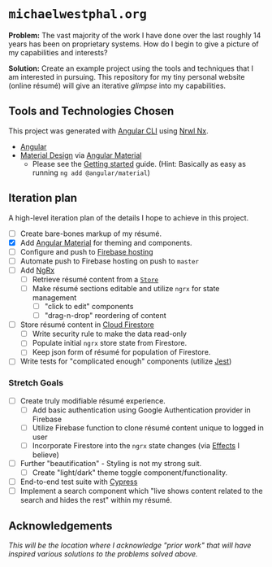 # `michaelwestphal.org`

**Problem:** The vast majority of the work I have done over the last roughly 14 years has been on proprietary systems. How do I begin to give a picture of my capabilities and interests?

**Solution:** Create an example project using the tools and techniques that I am interested in pursuing. This repository for my tiny personal website (online résumé) will give an iterative *glimpse* into my capabilities.

## Tools and Technologies Chosen

This project was generated with [Angular CLI](https://github.com/angular/angular-cli) using [Nrwl Nx](https://nrwl.io/nx).

* [Angular](https://angular.io)
* [Material Design](https://material.io/) via [Angular Material](https://material.angular.io/)
    * Please see the [Getting started](https://material.angular.io/guide/getting-started) guide. (Hint: Basically as easy as running `ng add @angular/material`)

## Iteration plan

A high-level iteration plan of the details I hope to achieve in this project.

- [ ] Create bare-bones markup of my résumé.
- [x] Add [Angular Material](https://material.angular.io/) for theming and components.
- [ ] Configure and push to [Firebase hosting](https://firebase.google.com/docs/hosting/)
- [ ] Automate push to Firebase hosting on push to `master`
- [ ] Add [NgRx](https://ngrx.io/)
    - [ ] Retrieve résumé content from a [`Store`](https://ngrx.io/guide/store)
    - [ ] Make résumé sections editable and utilize `ngrx` for state management  
        - [ ] "click to edit" components
        - [ ] "drag-n-drop" reordering of content
- [ ] Store résumé content in [Cloud Firestore](https://firebase.google.com/docs/firestore/)
    - [ ] Write security rule to make the data read-only
    - [ ] Populate initial `ngrx` store state from Firestore.
    - [ ] Keep json form of résumé for population of Firestore.
- [ ] Write tests for "complicated enough" components (utilize [Jest](https://jestjs.io/))

### Stretch Goals

- [ ] Create truly modifiable résumé experience.
    - [ ] Add basic authentication using Google Authentication provider in Firebase
    - [ ] Utilize Firebase function to clone résumé content unique to logged in user
    - [ ] Incorporate Firestore into the `ngrx` state changes (via [Effects](https://ngrx.io/guide/effects) I believe)
- [ ] Further "beautification" - Styling is not my strong suit.
    - [ ] Create "light/dark" theme toggle component/functionality. 
- [ ] End-to-end test suite with [Cypress](https://www.cypress.io/)
- [ ] Implement a search component which "live shows content related to the search and hides the rest" within my résumé.

## Acknowledgements

*This will be the location where I acknowledge "prior work" that 
will have inspired various solutions to the problems solved above.*
